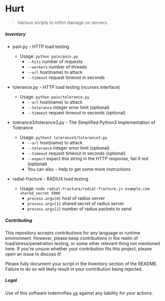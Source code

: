 
# Hurt

> Various scripts to inflict damage on servers.

##### Inventory

* pain.py - HTTP load testing
  - Usage: `python pain/pain.py`
    + `--hits` number of requests 
    + `--workers` number of threads
    + `--url` host(name) to attack
    + `--timeout` request timeout in seconds

* tolerance.py - HTTP load testing (ncurses interface)
  - Usage: `python pain/tolerance.py`
    + `--url` host(name) to attack
    + `--tolerance` integer error limit (optional)
    + `--timeout` request timeout in seconds (optional)

* tolerance3/tolerance3.py - The Simplified Python3 Implementation of Tolerance
  - Usage: `python3 tolerance3/tolerance3.py`
    + `--url` host(name) to attack
    + `--tolerance` integer error limit (optional)
    + `--timeout` request timeout in seconds (optional)
    + `--expect` expect this string in the HTTP response, fail if not (optional)
    + You can also --help to get some more instructions

* radial-fracture - RADIUS load testing
  - Usage: `node radial-fracture/radial-fracture.js example.com shared_secret 5000`
    + `process.argv[0]` host of radius server
    + `process.argv[1]` shared secret of radius server
    + `process.argv[2]` number of radius packets to send

##### Contributing

This repository accepts contributions for any language or runtime environment. However, please keep contributions in the realm of load/stress/penetration testing, or some other relevant thing not mentioned here. If you're unsure whether your contribution fits this project, please open an issue to discuss it!

Please fully document your script in the Inventory section of the README. Failure to do so will likely result in your contribution being rejected.

##### Legal

Use of this software indemnifies [us](https://io.co.za) against any liability for your actions.
